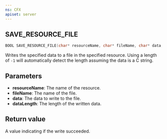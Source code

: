 ```yaml
---
ns: CFX
apiset: server
---
```

## SAVE_RESOURCE_FILE

```c
BOOL SAVE_RESOURCE_FILE(char* resourceName, char* fileName, char* data, int dataLength);
```

Writes the specified data to a file in the specified resource.
Using a length of `-1` will automatically detect the length assuming the data is a C string.

## Parameters
* **resourceName**: The name of the resource.
* **fileName**: The name of the file.
* **data**: The data to write to the file.
* **dataLength**: The length of the written data.

## Return value
A value indicating if the write succeeded.

